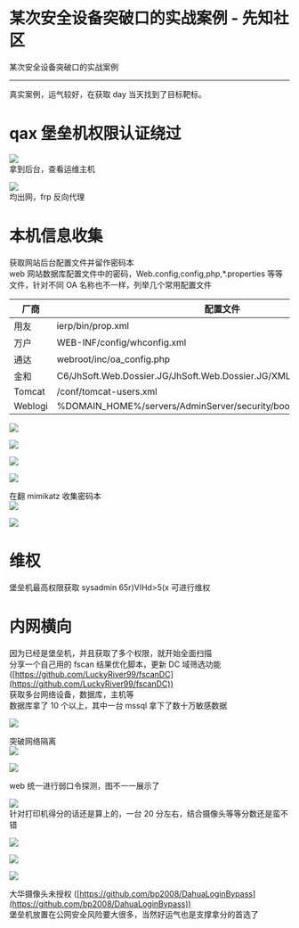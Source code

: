 

# 某次安全设备突破口的实战案例 - 先知社区

某次安全设备突破口的实战案例

- - -

真实案例，运气较好，在获取 day 当天找到了目标靶标。

# qax 堡垒机权限认证绕过

[![](assets/1707954034-88dcc0858ae0014c938abc88f25aebf0.png)](https://xzfile.aliyuncs.com/media/upload/picture/20240205105443-ea142272-c3d1-1.png)  
拿到后台，查看运维主机

[![](assets/1707954034-4b1e9d9ed0d1ecb25eacb46aaa55b0ee.png)](https://xzfile.aliyuncs.com/media/upload/picture/20240205105912-8a73630e-c3d2-1.png)  
均出网，frp 反向代理

# 本机信息收集

获取网站后台配置文件并留作密码本  
web 网站数据库配置文件中的密码，Web.config,config,php,\*.properties 等等文件，针对不同 OA 名称也不一样，列举几个常用配置文件

| 厂商  | 配置文件 |
| --- | --- |
| 用友  | ierp/bin/prop.xml |
| 万户  | WEB-INF/config/whconfig.xml |
| 通达  | webroot/inc/oa\_config.php |
| 金和  | C6/JhSoft.Web.Dossier.JG/JhSoft.Web.Dossier.JG/XMLFile/OracleDbConn.xml |
| Tomcat | /conf/tomcat-users.xml |
| Weblogi | %DOMAIN\_HOME%/servers/AdminServer/security/boot.properties |

[![](assets/1707954034-769a186f26a8fdef244b7c7cb930eab6.png)](https://xzfile.aliyuncs.com/media/upload/picture/20240205110927-f8ab6474-c3d3-1.png)

[![](assets/1707954034-058ed8c4d0e59137b419e7a3c749d76c.png)](https://xzfile.aliyuncs.com/media/upload/picture/20240205110905-eba83cde-c3d3-1.png)

[![](assets/1707954034-bcf9e4c151386ae148bd36d0b1757bbc.png)](https://xzfile.aliyuncs.com/media/upload/picture/20240205110843-de59af2c-c3d3-1.png)

[![](assets/1707954034-6cdae8470a112c0eac706e3ccd90b971.png)](https://xzfile.aliyuncs.com/media/upload/picture/20240205110819-d01dfce2-c3d3-1.png)

在翻 mimikatz 收集密码本  
[![](assets/1707954034-34d31a9db45c3eb4d760a0c617d1add3.png)](https://xzfile.aliyuncs.com/media/upload/picture/20240205111904-50d75efe-c3d5-1.png)

[![](assets/1707954034-809f2b1d44dab5221204bc737fd7453b.png)](https://xzfile.aliyuncs.com/media/upload/picture/20240205112037-88474a48-c3d5-1.png)

# 维权

堡垒机最高权限获取 sysadmin 65r)VIHd>5(x 可进行维权

# 内网横向

因为已经是堡垒机，并且获取了多个权限，就开始全面扫描  
分享一个自己用的 fscan 结果优化脚本，更新 DC 域筛选功能 ([https://github.com/LuckyRiver99/fscanDC](https://github.com/LuckyRiver99/fscanDC))  
获取多台网络设备，数据库，主机等  
数据库拿了 10 个以上，其中一台 mssql 拿下了数十万敏感数据

[![](assets/1707954034-2615d613b60a840488dc3ea4201a12e7.png)](https://xzfile.aliyuncs.com/media/upload/picture/20240205124736-af2e7e72-c3e1-1.png)

突破网络隔离  
[![](assets/1707954034-71fa993002f3e6538cf5d8cb35dbfe26.png)](https://xzfile.aliyuncs.com/media/upload/picture/20240205112629-59fe8024-c3d6-1.png)

[![](assets/1707954034-92a09670acb2ef3157fe0047068b104c.png)](https://xzfile.aliyuncs.com/media/upload/picture/20240205121624-52e57b4c-c3dd-1.png)

web 统一进行弱口令探测，图不一一展示了

[![](assets/1707954034-4950408004bd85e012e53a353ec33e06.png)](https://xzfile.aliyuncs.com/media/upload/picture/20240205120806-2a029e22-c3dc-1.png)  
针对打印机得分的话还是算上的，一台 20 分左右，结合摄像头等等分数还是蛮不错

[![](assets/1707954034-4c67b09ddad854f891bc1b705d6b73c1.png)](https://xzfile.aliyuncs.com/media/upload/picture/20240205121327-e98d87ac-c3dc-1.png)

[![](assets/1707954034-19cce806ce2dea1048d64a34c0a28646.png)](https://xzfile.aliyuncs.com/media/upload/picture/20240205121346-f4c1ba3a-c3dc-1.png)

[![](assets/1707954034-467fef9c00ac4e79fab23e96bbbad799.png)](https://xzfile.aliyuncs.com/media/upload/picture/20240205121422-0a4cff04-c3dd-1.png)

大华摄像头未授权 ([https://github.com/bp2008/DahuaLoginBypass](https://github.com/bp2008/DahuaLoginBypass))  
堡垒机放置在公网安全风险要大很多，当然好运气也是支撑拿分的首选了
